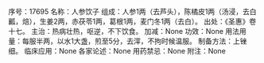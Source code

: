 序号：17695
名称：人参饮子
组成：人参1两（去芦头），陈橘皮1两（汤浸，去白瓤，焙），生姜2两，赤茯苓1两，葛根1两，麦门冬1两（去白）。
出处：《圣惠》卷十七。
主治：热病壮热，呕逆，不下饮食。
加减：None
功效：None
用法用量：每服半两，以水1大盏，煎至5分，去滓，不拘时候温服。
制备方法：上锉细。
临床应用：None
各家论述：None
用药禁忌：None
附注：None
